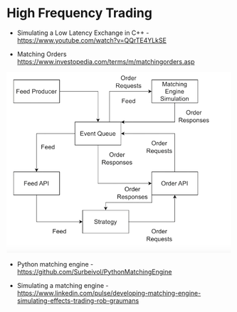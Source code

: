 # High Frequency Trading

- Simulating a Low Latency Exchange in C++ - https://www.youtube.com/watch?v=QQrTE4YLkSE

- Matching Orders https://www.investopedia.com/terms/m/matchingorders.asp

![image-20231112180059100](images/image-20231112180059100.png)

- Python matching engine  - https://github.com/Surbeivol/PythonMatchingEngine

- Simulating a matching engine - https://www.linkedin.com/pulse/developing-matching-engine-simulating-effects-trading-rob-graumans

